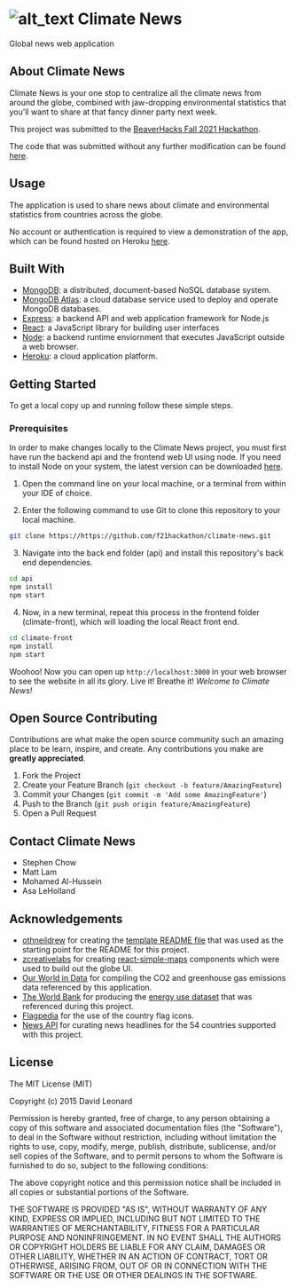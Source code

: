 # ![alt_text](https://github.com/f21hackathon/climate-news/blob/main/climate-front/src/Components/styles/earth.png) Climate News
Global news web application  


<!-- ABOUT THE PROJECT -->
## About Climate News

<!-- ![{example use gif}][example-use] -->

Climate News is your one stop to centralize all the climate news from around the globe, combined with jaw-dropping environmental statistics that you'll want to share at that fancy dinner party next week. 

This project was submitted to the [BeaverHacks Fall 2021 Hackathon](https://devpost.com/software/climate-news).

The code that was submitted without any further modification can be found [here](https://github.com/f21hackathon/climate-news).

## Usage
The application is used to share news about climate and environmental statistics from countries across the globe.

No account or authentication is required to view a demonstration of the app, which can be found hosted on Heroku [here](https://global-climate-news.herokuapp.com/).


<!-- A demonstration of the app can be found in the following youtube video: -->

<!-- [![Insert Application Video](link-to-screenshot)](link-to-videa)
 -->


<!-- ### Built With -->
## Built With 
* [MongoDB](https://docs.mongodb.com/): a distributed, document-based NoSQL database system.
* [MongoDB Atlas](https://www.mongodb.com/cloud/atlas): a cloud database service used to deploy and operate MongoDB databases.
* [Express](https://expressjs.com/en/guide/routing.html): a backend API and web application framework for Node.js
* [React](https://reactjs.org/docs/getting-started.html): a JavaScript library for building user interfaces
* [Node](https://nodejs.org/en/docs/): a backend runtime enviornment that executes JavaScript outside a web browser.
* [Heroku](https://devcenter.heroku.com/): a cloud application platform.



<!-- GETTING STARTED -->
## Getting Started

To get a local copy up and running follow these simple steps.

### Prerequisites

In order to make changes locally to the Climate News project, you must first have run the backend api and the frontend web UI using node. If you need to install Node on your system, the latest version can be downloaded [here](https://nodejs.org/en/).

1. Open the command line on your local machine, or a terminal from within your IDE of choice.

2. Enter the following command to use Git to clone this repository to your local machine.
```sh
git clone https://https://github.com/f21hackathon/climate-news.git
```
3. Navigate into the back end folder (api) and install this repository's back end dependencies.
```sh
cd api
npm install 
npm start
```
4. Now, in a new terminal, repeat this process in the frontend folder (climate-front), which will loading the local React front end.
```sh
cd climate-front
npm install 
npm start
```

Woohoo! Now you can open up `http://localhost:3000` in your web browser to see the website in all its glory. Live it! Breathe it! <em>Welcome to Climate News!</em>


<!-- CONTRIBUTING -->
## Open Source Contributing

Contributions are what make the open source community such an amazing place to be learn, inspire, and create. Any contributions you make are **greatly appreciated**.

1. Fork the Project
2. Create your Feature Branch (`git checkout -b feature/AmazingFeature`)
3. Commit your Changes (`git commit -m 'Add some AmazingFeature'`)
4. Push to the Branch (`git push origin feature/AmazingFeature`)
5. Open a Pull Request



<!-- CONTACT -->
## Contact Climate News

- Stephen Chow
- Matt Lam
- Mohamed Al-Hussein
- Asa LeHolland



<!-- ACKNOWLEDGEMENTS -->
## Acknowledgements

* [othneildrew](https://github.com/othneildrew) for creating the [template README file](https://github.com/othneildrew/Best-README-Template) that was used as the starting point for the README for this project. 
* [zcreativelabs](https://zcreativelabs.com/) for creating [react-simple-maps](https://github.com/zcreativelabs/react-simple-maps) components which were used to build out the globe UI. 
* [Our World in Data](https://github.com/owid/co2-data) for compiling the CO2 and greenhouse gas emissions data referenced by this application.
* [The World Bank](https://www.worldbank.org/en/home) for producing the [energy use dataset](https://data.worldbank.org/indicator/EG.USE.PCAP.KG.OE) that was referenced during this project.
* [Flagpedia](https://flagpedia.net/download/icons) for the use of the country flag icons.
* [News API](https://newsapi.org/sources) for curating news headlines for the 54 countries supported with this project.





<!-- LICENSE -->
## License

The MIT License (MIT)

Copyright (c) 2015 David Leonard

Permission is hereby granted, free of charge, to any person obtaining a copy
of this software and associated documentation files (the "Software"), to deal
in the Software without restriction, including without limitation the rights
to use, copy, modify, merge, publish, distribute, sublicense, and/or sell
copies of the Software, and to permit persons to whom the Software is
furnished to do so, subject to the following conditions:

The above copyright notice and this permission notice shall be included in all
copies or substantial portions of the Software.

THE SOFTWARE IS PROVIDED "AS IS", WITHOUT WARRANTY OF ANY KIND, EXPRESS OR
IMPLIED, INCLUDING BUT NOT LIMITED TO THE WARRANTIES OF MERCHANTABILITY,
FITNESS FOR A PARTICULAR PURPOSE AND NONINFRINGEMENT. IN NO EVENT SHALL THE
AUTHORS OR COPYRIGHT HOLDERS BE LIABLE FOR ANY CLAIM, DAMAGES OR OTHER
LIABILITY, WHETHER IN AN ACTION OF CONTRACT, TORT OR OTHERWISE, ARISING FROM,
OUT OF OR IN CONNECTION WITH THE SOFTWARE OR THE USE OR OTHER DEALINGS IN THE
SOFTWARE.
